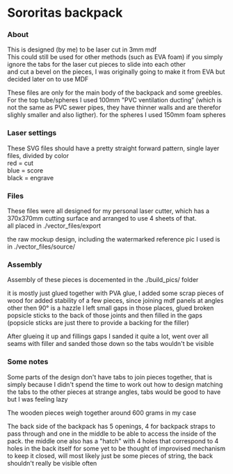 # Sororitas backpack


### About

This is designed (by me) to be laser cut in 3mm mdf  
This could still be used for other methods (such as EVA foam) if you simply ignore the tabs for the laser cut pieces to slide into each other  
and cut a bevel on the pieces, I was originally going to make it from EVA but decided later on to use MDF

These files are only for the main body of the backpack and some greebles. For the top tube/spheres I used 100mm "PVC ventilation ducting" (which is not the same as PVC sewer pipes, they have thinner walls and are therefor slighly smaller and also ligther). for the spheres I used 150mm foam spheres

### Laser settings

These SVG files should have a pretty straight forward pattern, single layer files, divided by color  
red   = cut   
blue  = score  
black = engrave 

### Files

These files were all designed for my personal laser cutter, which has a 370x370mm cutting surface and arranged to use 4 sheets of that.  
all placed in ./vector_files/export

the raw mockup design, including the watermarked reference pic I used is in ./vector_files/source/ 

### Assembly

Assembly of these pieces is docemented in the ./build_pics/ folder 

it is mostly just glued together with PVA glue, I added some scrap pieces of wood for added stability of a few pieces, since joining mdf panels at angles other then 90° is a hazzle I left small gaps in those places, glued broken popsicle sticks to the back of those joints and then filled in the gaps (popsicle sticks are just there to provide a backing for the filler) 

After glueing it up and fillings gaps I sanded it quite a lot, went over all seams with filler and sanded those down so the tabs wouldn't be visible


### Some notes

Some parts of the design don't have tabs to join pieces together, that is simply because I didn't spend the time to work out how to design matching the tabs to the other pieces at strange angles, tabs would be good to have but I was feeling lazy

The wooden pieces weigh together around 600 grams in my case 

The back side of the backpack has 5 openings, 4 for backpack straps to pass through and one in the middle to be able to access the inside of the pack. the middle one also has a "hatch" with 4 holes that correspond to 4 holes in the back itself for some yet to be thought of improvised mechanism to keep it closed, will most likely just be some pieces of string, the back shouldn't really be visible often


